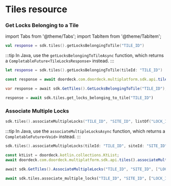 # Tiles resource

### Get Locks Belonging to a Tile

import Tabs from '@theme/Tabs';
import TabItem from '@theme/TabItem';

<Tabs>
<TabItem value="jvm" label="JVM & Android">

```kotlin showLineNumbers
val response = sdk.tiles().getLocksBelongingToTile("TILE_ID")
```

:::tip
In Java, use the `getLocksBelongingToTileAsync` function, which returns a `CompletableFuture<TileLocksResponse>` instead.
:::

</TabItem>
<TabItem value="swift" label="Swift">

```swift showLineNumbers
let response = sdk.tiles().getLocksBelongingToTile(tileId: "TILE_ID")
```

</TabItem>
<TabItem value="js" label="JavaScript">

```js showLineNumbers
const response = await doordeck.com.doordeck.multiplatform.sdk.api.tiles().getLocksBelongingToTile("TILE_ID");
```

</TabItem>
<TabItem value="csharp" label="C#">

```csharp showLineNumbers
var response = await sdk.GetTiles().GetLocksBelongingToTile("TILE_ID");
```

</TabItem>
<TabItem value="python" label="Python">

```python showLineNumbers
response = await sdk.tiles.get_locks_belonging_to_tile("TILE_ID")
```

</TabItem>
</Tabs>

### Associate Multiple Locks

<Tabs>
<TabItem value="jvm" label="JVM & Android">

```kotlin showLineNumbers
sdk.tiles().associateMultipleLocks("TILE_ID", "SITE_ID", listOf("LOCK_ID"))
```

:::tip
In Java, use the `associateMultipleLocksAsync` function, which returns a `CompletableFuture<Void>` instead.
:::

</TabItem>
<TabItem value="swift" label="Swift">

```swift showLineNumbers
sdk.tiles().associateMultipleLocks(tileId: "TILE_ID", siteId: "SITE_ID", lockIds: ["LOCK_ID"]))
```

</TabItem>
<TabItem value="js" label="JavaScript">

```js showLineNumbers
const ktList = doordeck.kotlin.collections.KtList;
await doordeck.com.doordeck.multiplatform.sdk.api.tiles().associateMultipleLocks("TILE_ID", "SITE_ID", ktList.fromJsArray(["LOCK_ID"]));
```

</TabItem>
<TabItem value="csharp" label="C#">

```csharp showLineNumbers
await sdk.GetTiles().AssociateMultipleLocks("TILE_ID", "SITE_ID", ["LOCK_ID"]);
```

</TabItem>
<TabItem value="python" label="Python">

```python showLineNumbers
await sdk.tiles.associate_multiple_locks("TILE_ID", "SITE_ID", ["LOCK_ID"])
```

</TabItem>
</Tabs>
